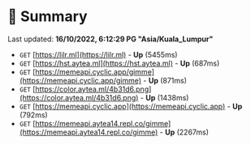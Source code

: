 # 📖 Summary
Last updated: **16/10/2022, 6:12:29 PG "Asia/Kuala_Lumpur"**

- `GET` [https://lilr.ml](https://lilr.ml) - **Up** (5455ms)
- `GET` [https://hst.aytea.ml](https://hst.aytea.ml) - **Up** (687ms)
- `GET` [https://memeapi.cyclic.app/gimme](https://memeapi.cyclic.app/gimme) - **Up** (871ms)
- `GET` [https://color.aytea.ml/4b31d6.png](https://color.aytea.ml/4b31d6.png) - **Up** (1438ms)
- `GET` [https://memeapi.cyclic.app](https://memeapi.cyclic.app) - **Up** (792ms)
- `GET` [https://memeapi.aytea14.repl.co/gimme](https://memeapi.aytea14.repl.co/gimme) - **Up** (2267ms)
